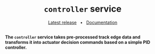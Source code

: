 <h1 align="center"><code>controller</code> service</h1>
<div align="center">
  <a href="https://github.com/VU-ASE/controller/releases/latest">Latest release</a>
  <span>&nbsp;&nbsp;•&nbsp;&nbsp;</span>
  <a href="https://ase.vu.nl/docs/category/controller">Documentation</a>
  <br />
</div>
<br/>

**The `controller` service takes pre-processed track edge data and transforms it into actuator decision commands based on a simple PID controller.**

